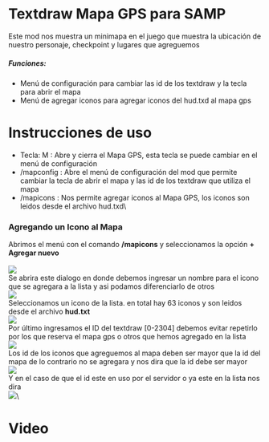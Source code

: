 # Textdraw Mapa GPS para SAMP
Este mod nos muestra un minimapa en el juego que muestra la ubicación de nuestro personaje, checkpoint y lugares que agreguemos
##### Funciones:
* Menú de configuración para cambiar las id de los textdraw y la tecla para abrir el mapa
* Menú de agregar iconos para agregar iconos del hud.txd al mapa gps

# Instrucciones de uso
* Tecla: M : Abre y cierra el Mapa GPS, esta tecla se puede cambiar en el menú de configuración
* /mapconfig : Abre el menú de configuración del mod que permite cambiar la tecla de abrir el mapa y las id de los textdraw que utiliza el mapa
* /mapicons : Nos permite agregar iconos al Mapa GPS, los iconos son leidos desde el archivo hud.txd\
### Agregando un Icono al Mapa
Abrimos el menú con el comando **/mapicons** y seleccionamos la opción **+ Agregar nuevo**\
\
![](https://i.ibb.co/5WQyGX5/men.png)\
Se abrira este dialogo en donde debemos ingresar un nombre para el icono que se agregara a la lista y asi podamos diferenciarlo de otros\
![](https://i.ibb.co/zJLv42W/gas.png)\
Seleccionamos un icono de la lista. en total hay 63 iconos y son leidos desde el archivo **hud.txt**\
![](https://i.ibb.co/89pS1Tx/icons.png)\
Por último ingresamos el ID del textdraw [0-2304] debemos evitar repetirlo por los que reserva el mapa gps o otros que hemos agregado en la lista\
![](https://i.ibb.co/8K8BL1T/textdraw.png)\
Los id de los iconos que agreguemos al mapa deben ser mayor que la id del mapa de lo contrario no se agregara y nos dira que la id debe ser mayor\
![](https://i.ibb.co/JFdQwLf/error.png)\
Y en el caso de que el id este en uso por el servidor o ya este en la lista nos dira\
![](https://i.ibb.co/Bfw4bcH/error2.png)\
# Video
